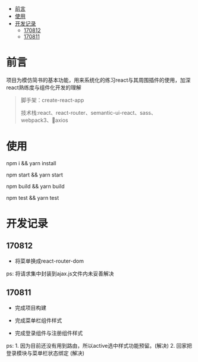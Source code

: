 <!-- TOC -->

- [前言](#前言)
- [使用](#使用)
- [开发记录](#开发记录)
  - [170812](#170812)
  - [170811](#170811)

<!-- /TOC -->

# 前言

项目为模仿简书的基本功能，用来系统化的练习react与其周围插件的使用，加深react熟练度与组件化开发的理解

>脚手架：create-react-app
>
>技术栈:react、react-router、semantic-ui-react、sass、webpack3、axios

# 使用

npm i && yarn install

<!-- 
>需要注意的是semantic-ui安装过程中会遇到提问请求如下

![](http://oowj6kf2e.bkt.clouddn.com/semantic01.png)
![](http://oowj6kf2e.bkt.clouddn.com/semantic02.png)
![](http://oowj6kf2e.bkt.clouddn.com/semantic03.png)

三个问题依次直接回车就好。这样我们就在工程中直接安装semantic在node_modules以外了

安装完成之后得进入semantic下执行`gulp build`

其他命令还是老样子 -->

npm start && yarn start

npm build && yarn build

npm test && yarn test

# 开发记录

## 170812

* 将菜单换成react-router-dom

ps: 将请求集中封装到ajax.js文件内未妥善解决

## 170811

* 完成项目构建

* 完成菜单栏组件样式

* 完成登录组件与注册组件样式

ps: 1. 因为目前还没有用到路由，所以active选中样式功能预留。(解决)
    2. 回家把登录模块与菜单栏状态绑定  (解决)
